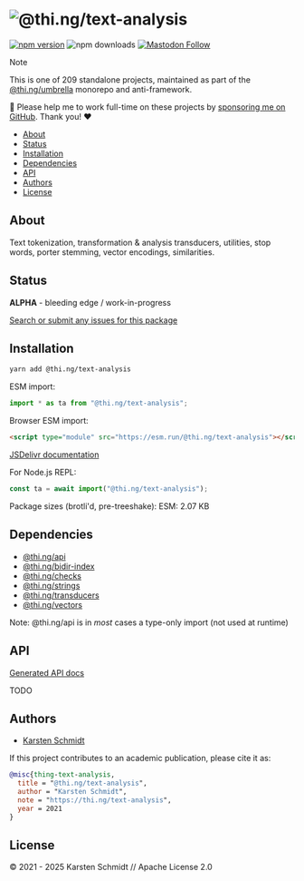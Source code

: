 <!-- This file is generated - DO NOT EDIT! -->
<!-- Please see: https://github.com/thi-ng/umbrella/blob/develop/CONTRIBUTING.md#changes-to-readme-files -->
# ![@thi.ng/text-analysis](https://raw.githubusercontent.com/thi-ng/umbrella/develop/assets/banners/thing-text-analysis.svg?b15f54da)

[![npm version](https://img.shields.io/npm/v/@thi.ng/text-analysis.svg)](https://www.npmjs.com/package/@thi.ng/text-analysis)
![npm downloads](https://img.shields.io/npm/dm/@thi.ng/text-analysis.svg)
[![Mastodon Follow](https://img.shields.io/mastodon/follow/109331703950160316?domain=https%3A%2F%2Fmastodon.thi.ng&style=social)](https://mastodon.thi.ng/@toxi)

> [!NOTE]
> This is one of 209 standalone projects, maintained as part
> of the [@thi.ng/umbrella](https://github.com/thi-ng/umbrella/) monorepo
> and anti-framework.
>
> 🚀 Please help me to work full-time on these projects by [sponsoring me on
> GitHub](https://github.com/sponsors/postspectacular). Thank you! ❤️

- [About](#about)
- [Status](#status)
- [Installation](#installation)
- [Dependencies](#dependencies)
- [API](#api)
- [Authors](#authors)
- [License](#license)

## About

Text tokenization, transformation & analysis transducers, utilities, stop words, porter stemming, vector encodings, similarities.

## Status

**ALPHA** - bleeding edge / work-in-progress

[Search or submit any issues for this package](https://github.com/thi-ng/umbrella/issues?q=%5Btext-analysis%5D+in%3Atitle)

## Installation

```bash
yarn add @thi.ng/text-analysis
```

ESM import:

```ts
import * as ta from "@thi.ng/text-analysis";
```

Browser ESM import:

```html
<script type="module" src="https://esm.run/@thi.ng/text-analysis"></script>
```

[JSDelivr documentation](https://www.jsdelivr.com/)

For Node.js REPL:

```js
const ta = await import("@thi.ng/text-analysis");
```

Package sizes (brotli'd, pre-treeshake): ESM: 2.07 KB

## Dependencies

- [@thi.ng/api](https://github.com/thi-ng/umbrella/tree/develop/packages/api)
- [@thi.ng/bidir-index](https://github.com/thi-ng/umbrella/tree/develop/packages/bidir-index)
- [@thi.ng/checks](https://github.com/thi-ng/umbrella/tree/develop/packages/checks)
- [@thi.ng/strings](https://github.com/thi-ng/umbrella/tree/develop/packages/strings)
- [@thi.ng/transducers](https://github.com/thi-ng/umbrella/tree/develop/packages/transducers)
- [@thi.ng/vectors](https://github.com/thi-ng/umbrella/tree/develop/packages/vectors)

Note: @thi.ng/api is in _most_ cases a type-only import (not used at runtime)

## API

[Generated API docs](https://docs.thi.ng/umbrella/text-analysis/)

TODO

## Authors

- [Karsten Schmidt](https://thi.ng)

If this project contributes to an academic publication, please cite it as:

```bibtex
@misc{thing-text-analysis,
  title = "@thi.ng/text-analysis",
  author = "Karsten Schmidt",
  note = "https://thi.ng/text-analysis",
  year = 2021
}
```

## License

&copy; 2021 - 2025 Karsten Schmidt // Apache License 2.0
